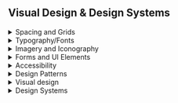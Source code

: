 ## Visual Design & Design Systems

<details>
  <summary>Spacing and Grids</summary>
  
- Grids: Always start with the basics. In this case, base units. The base units are going to define what every other unit is based off of. They make the whole design easier to scale and handoff. The base unit that is the most recommended is 8px because most screen sizes are divisible by 8 and its divisible itself. All other UI elements should be in increments of the base unit.

Grids are made up of **3 elements: columns, gutters, and margins**. Columns are the vertical sections that go from left to right. Typically a **12 column grid** is used, because it can be divided in so many ways it makes it more versatile. Keep in mind, most desktops today are extremely wide. Use max-width to contain your grid so users don't have to turn left to right to view all of your content. Gutters are the white space between the columns. Margins are the outside edges of the columns that separate the grid from the edge of the screen. The gutter and margin size are going to be a multiple of the base unit.

- Layouts: Using multiple types of grids together can help balance and visually enhance your design, but once you get your grids on a page, there are still more choices to make. The responsive part of the grid comes with choosing between fixed, fluid, and adaptive grids. Fixed layouts will stay the same no matter what the screen size. Fluid layouts will stretch and shrink with your content. Adaptive layouts will change to use different grids depending on the screen size it is at. By using breakpoints, you are able to change the design of the page for different screen sizes.

There are far too many screen sizes out there now to worry about specific breakpoint numbers. Using just small (600px), medium (768px), large (1024px), and extra-large (1280px) sizes will be a good starting off point to get an idea of what the layouts should be.

 ![grids](./Grids.jpg "grids")
</details>

<details>
  <summary>Typography/Fonts</summary>
Typographic design is a highly specialized area of graphic design focusing on the creation and design of letterforms, typefaces, and type treatments . Some type designers own digital type foundries, which are firms that design, license, publish, and dispense fonts. Other typographers specialize in handmade type and typefaces. Lettering is the drawing of letterforms by hand (as opposed to type generated on a computer). Typographic design includes custom and proprietary font design for digital type foundries, hand lettering,handmade type, and custom typography.

By taking a **base font size of 16px**, you can multiply it by the **golden ratio of 1.618** and get multiples of the size for headings. 
You end up with **10px or 0.618em, 16px or 1em, 26px or 1.6118em, 42px or 2.618em, and 68px or 4.236em**. These fonts follow the golden ratio curve and are eye-catching.

### Color: Before choosing colors, ask yourself what message does the brand want to communicate or what problem is it trying to solve. Colors can really influence the personality of the brand.

Another thing to look at is who the target users are. Knowing the demographic of the users and if there are cultural influences can really help in choosing the right colors. Think about what the colors mean to you as well. The psychology of color is a powerful tool that shapes how we perceive the world.

Colors should be able to be scaled or added to, by having a mini monochromatic palette within each color. You can add depth to your blacks and greys by adding in hints of the brand colors. Sometimes black comes off as too harsh if left untouched.

The most important thing when choosing **colors is to test for accessibility**. Make sure there is enough contrast between backgrounds and foregrounds to ensure it is readable for everyone. 

 ![Typography](./Typography.jpg "Typography")
</details>

<details>
  <summary>Imagery and Iconography</summary>
Images, Icons, Illustration, Graphic interpretation, Collage, Photomontage, Mixed media, Motion graphics and Diagram

 ![Imagery](./Imagery.jpg "Imagery")
</details>

<details>
  <summary>Forms and UI Elements</summary>
  
- **Forms**: Forms are a collection of input fields that allow users to submit data to a server or process within an application. They are commonly used for tasks such as signing up, logging in, filling out contact information, or submitting feedback. A form typically includes:
    - Text Fields: For entering text input.
    - Checkboxes: For selecting multiple options.
    - Radio Buttons: For selecting one option from a set.
    - Dropdowns: For selecting an option from a list.
    - Buttons: For submitting or resetting the form.
     - Labels: Text that describes the purpose of each input field.
    - Error Messages: To indicate if there are issues with the input (e.g., required fields left empty).
- **UI Elements**: UI Elements are the building blocks of a user interface. They are the components that users interact with on a screen. These elements can be simple or complex and include:
    - Buttons: Interactive elements that trigger actions (e.g., "Submit", "Cancel").
    - Text Fields: Areas where users can input text.
    - Icons: Visual symbols representing actions, objects, or ideas.
    - Sliders: UI components that allow users to select a value from a range.
    - Progress Bars: Visual indicators showing the progression of a process.
    - Tabs: Navigational elements that switch between different views or sections.
    - Modals: Pop-up dialogs that require user interaction before returning to the main content.
    - Tooltips: Small informational pop-ups that appear when hovering over an element.

     ![forms](./form.jpg "forms")
</details>

<details>
  <summary>Accessibility</summary>

  Accessible design enables users with diverse abilities to navigate, understand, and enjoy a UI. As designers, the products that we create should be usable by everyone. If just one person can't use your design, then you have failed them in a sense. This is the process of accessibility, making things accessible to all people.

  - [Accessibility - Material Design](https://m3.material.io/foundations/designing/overview)
  - [WCAG Standard](https://www.w3.org/WAI/standards-guidelines/wcag/)

   > "Accessibility is not a checklist. It should be ingrained in the way we design." - Daniel Schifano

   Assistive technologies
    - Screen readers: A program that reads the content of a web page created for visually impaired users.
    - Braille terminals: A keyboard created for the blind or visually impaired users to navigate a computer and the internet.
    - Screen magnifier: Enlarges a portion of the screen that the user hovers over.
    - Alternate Input Devices & Software: These include voice and push buttons that control the actions on the computer.

![Accessibility](./Accessibility.jpg "Accessibility")
</details>

<details>
  <summary>Design Patterns</summary>

  A design pattern is a general solution that can be repeated to commonly occurring problems. The first step is to analyse the problem and then to find ways to eliminate or help resolve any pain points. Look for usability issues with real data from testing and feedback.

  Next, look at how other brands and products have solved this problem. Having multiple examples of how a solution is implemented can give you more insight if this is something that will work for your product.

  Finally, choose the one solution that will work best for your product. This is why lots of designs look the same across varying sites, because these patterns become the standard proven to help users. You don't always need to create innovative ways of doing things, but always seeing the same thing can get boring too. It's a delicate balance of good design with good user experience. 
  
  Design patterns can be put into six categories:
  - Data & input: Products that give feedback and response to data they receive, like a drag and drop UI.
  - Content structure: The structure of the content on a page that streamlines the flow and helps improve the accessibility of the product.
  - Navigation: Ensure the ease of navigation through the product. This includes sidebars, hamburger menus, and navigation bars.
  - Incentivization: Provides the user with positive feedback to get them to keep using your product.
  - Hierarchy: Gives a flow to the product to visually establish important or primary elements.
  - Social Media: Encourages users to share the product with members of their social networks.

  Our minds are wired to always look for patterns in the things we do repeatedly. We are looking for efficiency and easier access to things constantly. Using these standards creates less cognitive strain (brain power) to use a product.
</details>

<details>
  <summary>Visual design</summary>

  Web composition refers to how visual elements are arranged on a web page to create clarity, hierarchy, usability, and aesthetic balance. A strong composition helps users navigate content and engage intuitively with the site.

### Core Principles of Web Composition

**1. Grid System**
- Creates consistent alignment and spacing
- Helps maintain rhythm and structure
- Common systems: 12-column grid, baseline grid

**2. Visual Hierarchy**
- Guides the viewer’s eye from most to least important
- Uses size, color, spacing, and contrast
- Example: Headline > Subheading > Body text > Footer

**3. Whitespace (Negative Space)**
- Gives elements room to breathe
- Enhances clarity and elegance
- Prevents clutter and overload

**4. Balance and Symmetry**
- Symmetrical: Stable, formal, safe (e.g., portfolios)
- Asymmetrical: Dynamic, engaging, modern (e.g., creative studios)

**5. Focal Point**
- Clear visual entry point (e.g., hero image, call to action)
- Often larger or more colorful than surroundings

**6. Consistency**
- Typography, colors, and UI elements repeat consistently
- Supports brand identity and user recognition

### Recommended Visuals for Web Composition
Visual types to use for teaching and layout reference:
- Wireframe layout examples (mobile vs desktop)
- Grid overlays on existing websites
- Visual hierarchy diagrams
- Before/after layout improvements

### ✅ Summary
> “Good composition is invisible. It guides, balances, and brings clarity without calling attention to itself.”

A well-composed web page invites users in, helps them understand what to do, and reflects the brand’s tone — all without visual chaos.

 ![composition](./composition.png  "composition")
</details>

<details>
  <summary>Design Systems</summary>

  - [Google - Material Design](https://m3.material.io/)

  A design system is a single place where all the elements needed to design a product live. It creates a single source of truth for each individual element of the design where anyone on a team can easily see and use it. A common methodology for design systems is atomic design. It is based on the book of the same name by Brad Frost and breaks a design system up into atoms, molecules, organisms, templates, and pages that work together to create an entire system for a product. Each piece builds on the piece before it and adds more to the design. In the Complete Web & Mobile Designer course, Daniel uses a similar methodology based on a foundation, components, and then recipes to build out an entire product.

  - The foundation has colors, typography, icons, and other individual items that may be used in the product.
  - Components are where elements from the foundation are put together to make reusable items such as buttons, inputs, and cards.
  - The recipes section is where all the components come together to make even bigger groupings of what will make up sections of an app or a page.
  - The biggest thing to remember is that design systems are ever evolving.

  Material Design is a design system built and supported by Google designers and developers. Material.io ies in-depth UX guidance and UI component implementations for Android, Flutter, and the Web.The latest version, Material 3, enables personal, adaptive, and expressive experiences – from dynamic color and enhanced accessibility, to foundations for large screen layouts and design tokens.nclud

   ![DesignSystems](./DesignSystems.jpg "DesignSystems")

   <details>
  <summary>How to Use Material Design – A Practical Guide</summary>

  ## Design Phase

### (1) Plan the Layout
- Use a **12-column grid system** to create responsive layouts.
- Example: Visual alignment of content to grid for consistency.
- Ensure key content appears in visual hotspots (e.g., screen center).

### Why Material Design Components Are Responsive

#### 📐 Responsive Grid
- Uses a **12-column layout system**.
- Components adjust sizes dynamically based on screen width.
- Use `flexbox` or `CSS Grid` for fluid responsiveness:
```css
.container {
  display: grid;
  grid-template-columns: repeat(auto-fit, minmax(200px, 1fr));
}
```
✅ Components auto-wrap and scale with screen width.

#### 📏 Breakpoints (Media Queries)
Material Design includes predefined breakpoints: XS, SM, MD, LG, XL.
```css
@media (max-width: 600px) {
  .button { font-size: 12px; padding: 8px; }
}
@media (min-width: 600px) {
  .button { font-size: 14px; padding: 10px; }
}
@media (min-width: 1024px) {
  .button { font-size: 16px; padding: 12px; }
}
```
✅ Buttons and cards adjust size based on screen.

#### 🔄 Adaptive Component Sizing
- **Buttons**: Compact on mobile, more padding on desktop.
- **Dialogs**: Fullscreen on mobile, modal on larger screens.
- **App Bar**: Hamburger menu on small screens, full menu on larger ones.

#### 🖼️ Adaptive Layouts (Density Scaling)
Material components auto-scale based on screen size.
```js
import { createTheme } from '@mui/material/styles';

const theme = createTheme({
  components: {
    MuiButton: {
      styleOverrides: {
        root: {
          '@media (max-width:600px)': { padding: '8px' },
          '@media (min-width:1024px)': { padding: '12px' }
        }
      }
    }
  }
});
```
✅ With **Material UI (MUI)**, components adapt automatically.

#### Motion Responsiveness
- Animations (e.g., ripple, elevation) adapt to device type.
- **Touch devices** → larger ripple effects.
- **Desktop** → more precise hover/click feedback.

---

### (2) Use Component Libraries
- Use built-in Material Design components: buttons, cards, toolbars, navigation bars.
- Ensure each component's purpose and design match user expectations.

### (3) Color System
- Select primary and secondary colors based on the Material palette.
- Use **Material Theme Builder** for consistent color schemes.

### (4) Animation and Microinteractions
- Design transitions: page change, button press, etc.
- Keep animations natural and short to avoid waiting.

### (5) Typography
- Use Material Design’s typographic hierarchy (headings, body, captions).
- Prefer **Google Fonts** for clean integration.

---

## Development Phase

### (1) Choose the Right Framework
- **Web:** Use **Material-UI (React)** for fast UI development.
- **Mobile:** Use **Flutter**, which natively integrates Material components.

### (2) Implement Responsive Layout
- Use **CSS Flexbox or Grid** to build adaptable layouts.
- MUI includes a responsive grid system out of the box.

### (3) Add Motion and Animation
- Use built-in animation systems (e.g., Flutter's AnimationController).
- On the web, use **GSAP** or **Framer Motion** for interactions.

### (4) Focus on Performance
- Optimize animations to prevent heavy DOM updates.
- Use lazy-loading for images, assets, and components.

---

## Testing & Iteration

### (1) User Testing
- Invite real users to test usability.
- Improve interface based on feedback.

### (2) Accessibility Checks
- Use Google **Lighthouse** to test accessibility (contrast, font sizes, etc.).

### (3) Responsive Testing
- Test your app/website on various devices and browsers.

---

## 💡 Suggested Project Ideas

### ✅ Task Manager App
- Card-based layout with animated task add/complete transitions.

### ✅ Online Learning Platform
- Use Material components for course lists, progress, and reviews.

### ✅ Meditation App
- Use gradient backgrounds, floating buttons, and calm navigation.

### ✅ Tech Dashboard
- Combine cards and charts to display real-time data.

---

### Final Thoughts
- The key to Material Design: balance **usability** with **personality**.
- Use official resources and components to speed up production.
- Customize color, typography, and interactions based on project needs.
</details>
</details>


